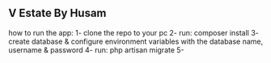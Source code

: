 V Estate By Husam
----------------
how to run the app:
1- clone the repo to your pc
2- run: composer install
3- create database & configure environment variables with the database name,  username & password
4- run: php artisan migrate
5- 